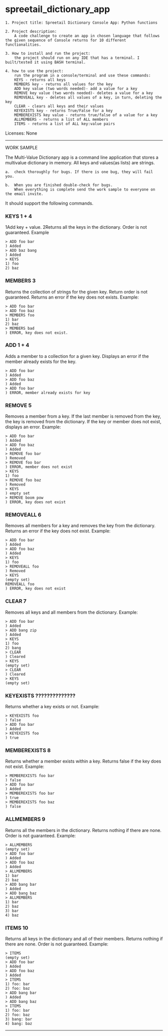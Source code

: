 # spreetail_dictionary_app

	1. Project title: Spreetail Dictionary Console App: Python functions
	
    2. Project description:
        A code challenge to create an app in chosen language that follows the given sequence of Console returns for 10 different functionalities. 

	3. How to install and run the project: 
        the project should run on any IDE that has a terminal. I built/tested it using BASH terminal.
        
    4. how to use the project: 
        run the program in a console/terminal and use these commands: 
        KEYS - returns all keys
        MEMBERS key - returns all values for the key 
        ADD key value (two words needed)- add a value for a key 
        REMOVE key value (two words needed)- deletes a value for a key  
        REMOVEALL key - deletes all values of a key, in turn, deleting the key
        CLEAR - clears all keys and their values  
        KEYEXISTS key - returns True/False for a key
        MEMBEREXISTS key value - returns true/false of a value for a key
        ALLMEMBERS - returns a list of ALL members
        ITEMS - returns a list of ALL key:value pairs

Licenses: None



---------------------------------------------------------------------------
WORK SAMPLE

The Multi-Value Dictionary app is a command line application that stores a multivalue dictionary in memory. 
All keys and values(as lists) are strings.

    a.  check thoroughly for bugs. If there is one bug, they will fail you.
 
    b.  When you are finished double-check for bugs. 
        When everything is complete send the work sample to everyone on the email invite. 




It should support the following commands.


### KEYS 1 + 4
1Add key + value. 
2Returns all the keys in the dictionary.  Order is not guaranteed.
Example
```
> ADD foo bar
) Added
> ADD baz bang
) Added
> KEYS
1) foo
2) baz
```
### MEMBERS 3
Returns the collection of strings for the given key.  Return order is not guaranteed.  Returns an error if the key does not exists.
Example:
```
> ADD foo bar
> ADD foo baz
> MEMBERS foo
1) bar
2) baz
> MEMBERS bad
) ERROR, key does not exist.
```
### ADD 1 + 4
Adds a member to a collection for a given key. Displays an error if the member already exists for the key.
```
> ADD foo bar
) Added
> ADD foo baz
) Added
> ADD foo bar
) ERROR, member already exists for key
```
### REMOVE 5
Removes a member from a key.  If the last member is removed from the key, the key is removed from the dictionary. If the key or member does not exist, displays an error.
Example:
```
> ADD foo bar
) Added
> ADD foo baz
) Added
> REMOVE foo bar
) Removed
> REMOVE foo bar
) ERROR, member does not exist
> KEYS
1) foo
> REMOVE foo baz
) Removed
> KEYS
) empty set
> REMOVE boom pow
) ERROR, key does not exist
```
### REMOVEALL 6
Removes all members for a key and removes the key from the dictionary. Returns an error if the key does not exist.
Example:
```
> ADD foo bar
) Added
> ADD foo baz
) Added
> KEYS
1) foo
> REMOVEALL foo
) Removed
> KEYS
(empty set)
REMOVEALL foo
) ERROR, key does not exist
```
### CLEAR 7
Removes all keys and all members from the dictionary.
Example:
```
> ADD foo bar
) Added
> ADD bang zip
) Added
> KEYS
1) foo
2) bang
> CLEAR
) Cleared
> KEYS
(empty set)
> CLEAR
) Cleared
> KEYS
(empty set)
```
### KEYEXISTS ??????????????
Returns whether a key exists or not.
Example:
```
> KEYEXISTS foo
) false
> ADD foo bar
) Added
> KEYEXISTS foo
) true
```
### MEMBEREXISTS 8
Returns whether a member exists within a key.  Returns false if the key does not exist.
Example:
```
> MEMBEREXISTS foo bar
) false
> ADD foo bar
) Added
> MEMBEREXISTS foo bar
) true
> MEMBEREXISTS foo baz
) false
```
### ALLMEMBERS 9
Returns all the members in the dictionary.  Returns nothing if there are none. Order is not guaranteed.
Example:
```
> ALLMEMBERS
(empty set)
> ADD foo bar
) Added
> ADD foo baz
) Added
> ALLMEMBERS
1) bar
2) baz
> ADD bang bar
) Added
> ADD bang baz
> ALLMEMBERS
1) bar
2) baz
3) bar
4) baz
```
### ITEMS 10
Returns all keys in the dictionary and all of their members.  Returns nothing if there are none.  Order is not guaranteed.
Example:
```
> ITEMS
(empty set)
> ADD foo bar
) Added
> ADD foo baz
) Added
> ITEMS
1) foo: bar
2) foo: baz
> ADD bang bar
) Added
> ADD bang baz
> ITEMS
1) foo: bar
2) foo: baz
3) bang: bar
4) bang: baz
```

-------------------



